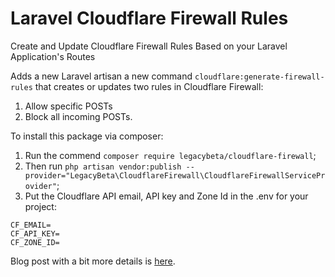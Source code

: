 # Laravel Cloudflare Firewall Rules
Create and Update Cloudflare Firewall Rules Based on your Laravel Application's Routes

Adds a new Laravel artisan a new command `cloudflare:generate-firewall-rules` that creates or updates two rules in Cloudflare Firewall:

1. Allow specific POSTs 
2. Block all incoming POSTs.

To install this package via composer:

1. Run the commend `composer require legacybeta/cloudflare-firewall`;
2. Then run `php artisan vendor:publish --provider="LegacyBeta\CloudflareFirewall\CloudflareFirewallServiceProvider"`;
3. Put the Cloudflare API email, API key and Zone Id in the .env for your project:

```
CF_EMAIL=
CF_API_KEY=
CF_ZONE_ID=
```

Blog post with a bit more details is [here](https://medium.com/legacybeta/laravel-cloudflare-firewall-rules-313dae4d0404). 

